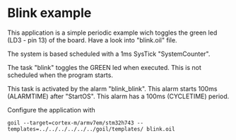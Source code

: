 # Blink example

This application is a simple periodic example wich toggles the green led (LD3 - pin 13) of the board.
Have a look into "blink.oil" file.

The system is based scheduled with a 1ms SysTick "SystemCounter".

The task "blink" toggles the GREEN led when executed.
This is not scheduled when the program starts.

This task is activated by the alarm "blink_blink".
This alarm starts 100ms (ALARMTIME) after "StartOS".
This alarm has a 100ms (CYCLETIME) period.

Configure the application with

`
goil --target=cortex-m/armv7em/stm32h743 --templates=../../../../../../goil/templates/ blink.oil
`
